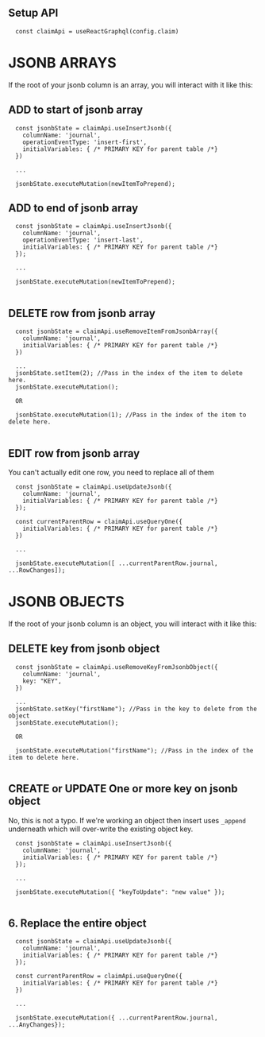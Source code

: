 ## Setup API

```
  const claimApi = useReactGraphql(config.claim)
```

# JSONB ARRAYS

If the root of your jsonb column is an array, you will interact with it like this:

## ADD to start of jsonb array

```
  const jsonbState = claimApi.useInsertJsonb({
    columnName: 'journal',
    operationEventType: 'insert-first',
    initialVariables: { /* PRIMARY KEY for parent table /*}
  })

  ...

  jsonbState.executeMutation(newItemToPrepend);

```

## ADD to end of jsonb array

```
  const jsonbState = claimApi.useInsertJsonb({
    columnName: 'journal',
    operationEventType: 'insert-last',
    initialVariables: { /* PRIMARY KEY for parent table /*}
  });

  ...

  jsonbState.executeMutation(newItemToPrepend);
  
```

## DELETE row from jsonb array

```
  const jsonbState = claimApi.useRemoveItemFromJsonbArray({
    columnName: 'journal',
    initialVariables: { /* PRIMARY KEY for parent table /*}
  })

  ...
  jsonbState.setItem(2); //Pass in the index of the item to delete here.
  jsonbState.executeMutation();

  OR

  jsonbState.executeMutation(1); //Pass in the index of the item to delete here.
  
```


## EDIT row from jsonb array

You can't actually edit one row, you need to replace all of them

```
  const jsonbState = claimApi.useUpdateJsonb({
    columnName: 'journal',    
    initialVariables: { /* PRIMARY KEY for parent table /*}
  });

  const currentParentRow = claimApi.useQueryOne({    
    initialVariables: { /* PRIMARY KEY for parent table /*}
  })

  ...

  jsonbState.executeMutation([ ...currentParentRow.journal,  ...RowChanges]);

```


# JSONB OBJECTS

If the root of your jsonb column is an object, you will interact with it like this:


## DELETE key from jsonb object

```
  const jsonbState = claimApi.useRemoveKeyFromJsonbObject({
    columnName: 'journal', 
    key: "KEY",
  })

  ...
  jsonbState.setKey("firstName"); //Pass in the key to delete from the object
  jsonbState.executeMutation();

  OR

  jsonbState.executeMutation("firstName"); //Pass in the index of the item to delete here.
  
```


## CREATE or UPDATE One or more key on jsonb object

No, this is not a typo. If we're working an object then insert uses `_append` underneath which will over-write the existing object key.

```
  const jsonbState = claimApi.useInsertJsonb({
    columnName: 'journal',    
    initialVariables: { /* PRIMARY KEY for parent table /*}
  });

  ...

  jsonbState.executeMutation({ "keyToUpdate": "new value" });
  
```

## 6. Replace the entire object

```
  const jsonbState = claimApi.useUpdateJsonb({
    columnName: 'journal',    
    initialVariables: { /* PRIMARY KEY for parent table /*}
  });

  const currentParentRow = claimApi.useQueryOne({    
    initialVariables: { /* PRIMARY KEY for parent table /*}
  })

  ...

  jsonbState.executeMutation({ ...currentParentRow.journal,  ...AnyChanges});
  
```